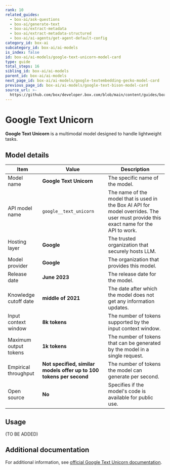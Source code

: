 ```yaml
---
rank: 10
related_guides:
  - box-ai/ask-questions
  - box-ai/generate-text
  - box-ai/extract-metadata
  - box-ai/extract-metadata-structured
  - box-ai/ai-agents/get-agent-default-config
category_id: box-ai
subcategory_id: box-ai/ai-models
is_index: false
id: box-ai/ai-models/google-text-unicorn-model-card
type: guide
total_steps: 16
sibling_id: box-ai/ai-models
parent_id: box-ai/ai-models
next_page_id: box-ai/ai-models/google-textembedding-gecko-model-card
previous_page_id: box-ai/ai-models/google-text-bison-model-card
source_url: >-
  https://github.com/box/developer.box.com/blob/main/content/guides/box-ai/ai-models/google-text-unicorn-model-card.md
---
```

# Google Text Unicorn

**Google Text Unicorn** is a multimodal model designed to handle lightweight tasks.

## Model details

| Item  | Value | Description |
|-----------|----------|----------|
|Model name|**Google Text Unicorn**| The specific name of the model. |
|API model name|`google__text_unicorn`| The name of the model that is used in the Box AI API for model overrides. The user must provide this exact name for the API to work. |
|Hosting layer| **Google** | The trusted organization that securely hosts LLM. |
|Model provider|**Google**| The organization that provides this model. |
|Release date|**June 2023** | The release date for the model.|
|Knowledge cutoff date| **middle of 2021**| The date after which the model does not get any information updates. |
|Input context window |**8k tokens**| The number of tokens supported by the input context window.|
|Maximum output tokens |**1k tokens** |The number of tokens that can be generated by the model in a single request.|
|Empirical throughput| **Not specified, similar models offer up to 100 tokens per second** | The number of tokens the model can generate per second.|
|Open source | **No** | Specifies if the model's code is available for public use. |

## Usage

(TO BE ADDED)

## Additional documentation

For additional information, see [official Google Text Unicorn documentation][vertex-text-models].

[vertex-text-models]: https://cloud.google.com/vertex-ai/generative-ai/docs/model-reference/text